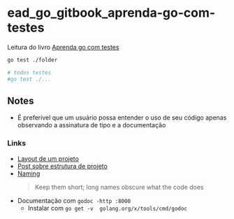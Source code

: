# ead_go_gitbook_aprenda-go-com-testes

Leitura do livro [Aprenda go com testes](https://larien.gitbook.io/aprenda-go-com-testes/)

```sh
go test ./folder

# todos testes
#go test ./...
```

## Notes

- É preferível que um usuário possa entender o uso de seu código apenas observando a assinatura de tipo e a documentação

### Links

- [Layout de um projeto](https://github.com/golang-standards/project-layout)
- [Post sobre estrutura de projeto](https://dave.cheney.net/2014/12/01/five-suggestions-for-setting-up-a-go-project)
- [Naming](https://talks.golang.org/2014/names.slide#1)
    > Keep them short; long names obscure what the code does
- Documentação com `godoc -http :8000`
    - Instalar com `go get -v  golang.org/x/tools/cmd/godoc`
